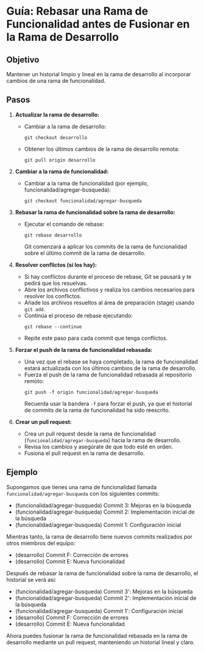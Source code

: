 # Guía: Rebasar una Rama de Funcionalidad antes de Fusionar en la Rama de Desarrollo

## Objetivo

Mantener un historial limpio y lineal en la rama de desarrollo al incorporar cambios de una rama de funcionalidad.

## Pasos

1. **Actualizar la rama de desarrollo:**

   - Cambiar a la rama de desarrollo:
     ```
     git checkout desarrollo
     ```
   - Obtener los últimos cambios de la rama de desarrollo remota:
     ```
     git pull origin desarrollo
     ```

2. **Cambiar a la rama de funcionalidad:**

   - Cambiar a la rama de funcionalidad (por ejemplo, funcionalidad/agregar-busqueda):
     ```
     git checkout funcionalidad/agregar-busqueda
     ```

3. **Rebasar la rama de funcionalidad sobre la rama de desarrollo:**

   - Ejecutar el comando de rebase:
     ```
     git rebase desarrollo
     ```
     Git comenzará a aplicar los commits de la rama de funcionalidad sobre el último commit de la rama de desarrollo.

4. **Resolver conflictos (si los hay):**

   - Si hay conflictos durante el proceso de rebase, Git se pausará y te pedirá que los resuelvas.
   - Abre los archivos conflictivos y realiza los cambios necesarios para resolver los conflictos.
   - Añade los archivos resueltos al área de preparación (stage) usando `git add`.
   - Continúa el proceso de rebase ejecutando:
     ```
     git rebase --continue
     ```
   - Repite este paso para cada commit que tenga conflictos.

5. **Forzar el push de la rama de funcionalidad rebasada:**

   - Una vez que el rebase se haya completado, la rama de funcionalidad estará actualizada con los últimos cambios de la rama de desarrollo.
   - Fuerza el push de la rama de funcionalidad rebasada al repositorio remoto:
     ```
     git push -f origin funcionalidad/agregar-busqueda
     ```
     Recuerda usar la bandera `-f` para forzar el push, ya que el historial de commits de la rama de funcionalidad ha sido reescrito.

6. **Crear un pull request:**
   - Crea un pull request desde la rama de funcionalidad (`funcionalidad/agregar-busqueda`) hacia la rama de desarrollo.
   - Revisa los cambios y asegúrate de que todo esté en orden.
   - Fusiona el pull request en la rama de desarrollo.

## Ejemplo

Supongamos que tienes una rama de funcionalidad llamada `funcionalidad/agregar-busqueda` con los siguientes commits:

- (funcionalidad/agregar-busqueda) Commit 3: Mejoras en la búsqueda
- (funcionalidad/agregar-busqueda) Commit 2: Implementación inicial de la búsqueda
- (funcionalidad/agregar-busqueda) Commit 1: Configuración inicial

Mientras tanto, la rama de desarrollo tiene nuevos commits realizados por otros miembros del equipo:

- (desarrollo) Commit F: Corrección de errores
- (desarrollo) Commit E: Nueva funcionalidad

Después de rebasar la rama de funcionalidad sobre la rama de desarrollo, el historial se verá así:

- (funcionalidad/agregar-busqueda) Commit 3': Mejoras en la búsqueda
- (funcionalidad/agregar-busqueda) Commit 2': Implementación inicial de la búsqueda
- (funcionalidad/agregar-busqueda) Commit 1': Configuración inicial
- (desarrollo) Commit F: Corrección de errores
- (desarrollo) Commit E: Nueva funcionalidad

Ahora puedes fusionar la rama de funcionalidad rebasada en la rama de desarrollo mediante un pull request, manteniendo un historial lineal y claro.
